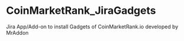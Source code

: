 # CoinMarketRank_JiraGadgets
Jira App/Add-on to install Gadgets of CoinMarketRank.io developed by MrAddon

